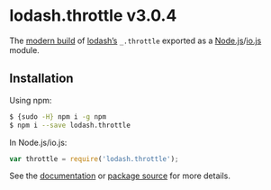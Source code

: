 # lodash.throttle v3.0.4

The [modern build](https://github.com/lodash/lodash/wiki/Build-Differences) of [lodash’s](https://lodash.com/) `_.throttle` exported as a [Node.js](http://nodejs.org/)/[io.js](https://iojs.org/) module.

## Installation

Using npm:

```bash
$ {sudo -H} npm i -g npm
$ npm i --save lodash.throttle
```

In Node.js/io.js:

```js
var throttle = require('lodash.throttle');
```

See the [documentation](https://lodash.com/docs#throttle) or [package source](https://github.com/lodash/lodash/blob/3.0.4-npm-packages/lodash.throttle) for more details.
